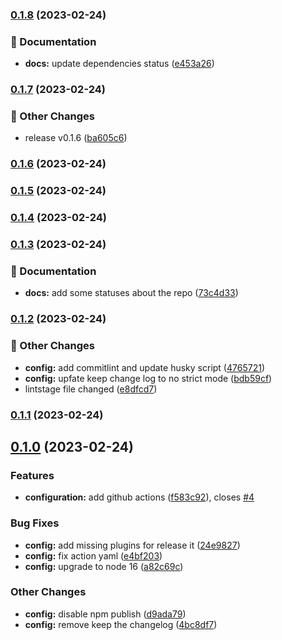

### [0.1.8](https://github.com/amgadfahmi/memory-fun/compare/0.1.7...0.1.8) (2023-02-24)


### 📝 Documentation

* **docs:** update dependencies status ([e453a26](https://github.com/amgadfahmi/memory-fun/commit/e453a2631aefc890b5b7e655a4980b4484f8fc0c))

### [0.1.7](https://github.com/amgadfahmi/memory-fun/compare/0.1.5...0.1.7) (2023-02-24)


### 🚚 Other Changes

* release v0.1.6 ([ba605c6](https://github.com/amgadfahmi/memory-fun/commit/ba605c6e1096acb55e9b0a771a31bf27c2bbaed0))

### [0.1.6](https://github.com/amgadfahmi/memory-fun/compare/0.1.5...0.1.6) (2023-02-24)

### [0.1.5](https://github.com/amgadfahmi/memory-fun/compare/0.1.4...0.1.5) (2023-02-24)

### [0.1.4](https://github.com/amgadfahmi/memory-fun/compare/0.1.3...0.1.4) (2023-02-24)

### [0.1.3](https://github.com/amgadfahmi/memory-fun/compare/0.1.2...0.1.3) (2023-02-24)


### 📝 Documentation

* **docs:** add some statuses about the repo ([73c4d33](https://github.com/amgadfahmi/memory-fun/commit/73c4d33fe552c185b4774f0ab785e8917d369d1d))

### [0.1.2](https://github.com/amgadfahmi/memory-fun/compare/0.1.1...0.1.2) (2023-02-24)


### 🚚 Other Changes

* **config:** add commitlint and update husky script ([4765721](https://github.com/amgadfahmi/memory-fun/commit/476572167ea045254b17e630eaa7e5892853bcf3))
* **config:** upfate keep change log to no strict mode ([bdb59cf](https://github.com/amgadfahmi/memory-fun/commit/bdb59cf0f1a22fcd833dfb4acab4bb219e8ff1ee))
* lintstage file changed ([e8dfcd7](https://github.com/amgadfahmi/memory-fun/commit/e8dfcd7103cc1c7b6f49786cb5f28e9df9ea567e))

### [0.1.1](https://github.com/amgadfahmi/memory-fun/compare/0.1.0...0.1.1) (2023-02-24)

## [0.1.0](https://github.com/amgadfahmi/memory-fun/compare/0.0.1...0.1.0) (2023-02-24)

### Features

- **configuration:** add github actions ([f583c92](https://github.com/amgadfahmi/memory-fun/commit/f583c92023190e52ae4ad47a327896c2d90ffa2b)), closes [#4](https://github.com/amgadfahmi/memory-fun/issues/4)

### Bug Fixes

- **config:** add missing plugins for release it ([24e9827](https://github.com/amgadfahmi/memory-fun/commit/24e9827239941fac0b992567c2eec8a41e7c07da))
- **config:** fix action yaml ([e4bf203](https://github.com/amgadfahmi/memory-fun/commit/e4bf20330daf2db0216d228aa23b315e5d9e6cbc))
- **config:** upgrade to node 16 ([a82c69c](https://github.com/amgadfahmi/memory-fun/commit/a82c69cecf64001da47fdeccf068d541201f5add))

### Other Changes

- **config:** disable npm publish ([d9ada79](https://github.com/amgadfahmi/memory-fun/commit/d9ada792d1cc90a572a00a76bcb7428e8cdb9db3))
- **config:** remove keep the changelog ([4bc8df7](https://github.com/amgadfahmi/memory-fun/commit/4bc8df781016e24737ccb9ea5ef5fbb89f7193b1))